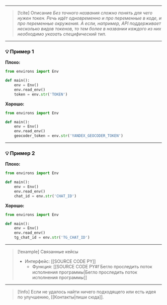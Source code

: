 ***

> [!cite] Описание
>_Без точного названия сложно понять для чего нужен токен. Речь идёт одновременно и про переменные в коде, и про переменные окружения.
А если, например, API поддерживает несколько видов токенов, то тем более в названии каждого из них необходимо указать специфический тип._

***
### 💡 Пример 1


**Плохо:**
```python
from environs import Env

def main():
	env = Env()
	env.read_env()
	token = env.str('TOKEN')
```

**Хорошо:**
```python
from environs import Env

def main():
	env = Env()
	env.read_env()
	geocoder_token = env.str('YANDEX_GEOCODER_TOKEN')
```

***
### 💡 Пример 2


**Плохо:**
```python
from environs import Env

def main():
	env = Env()
	env.read_env()
	chat_id = env.str('CHAT_ID')
```

**Хорошо:**
```python
from environs import Env

def main():
	env = Env()
	env.read_env()
	tg_chat_id = env.str('TG_CHAT_ID')
```

***

> [!example] Связанные кейсы
>- Интерфейс: [[SOURCE CODE PY]]
>	- Функция: [[SOURCE CODE PY#𝑓 Бегло проследить поток исполнения программы|Бегло проследить поток исполнения программы]]

***

> [!info]
> Если не удалось найти ничего подходящего или есть идея по улучшению, [[Контакты|пиши сюда]].
